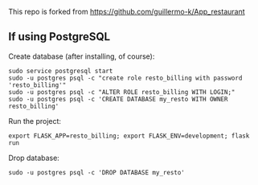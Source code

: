 This repo is forked from https://github.com/guillermo-k/App_restaurant

## If using PostgreSQL
Create  database (after installing, of course):
```
sudo service postgresql start
sudo -u postgres psql -c "create role resto_billing with password 'resto_billing'"
sudo -u postgres psql -c "ALTER ROLE resto_billing WITH LOGIN;"
sudo -u postgres psql -c 'CREATE DATABASE my_resto WITH OWNER resto_billing'
```

Run the project:
``` 
export FLASK_APP=resto_billing; export FLASK_ENV=development; flask run
```

Drop database:
```
sudo -u postgres psql -c 'DROP DATABASE my_resto'
```